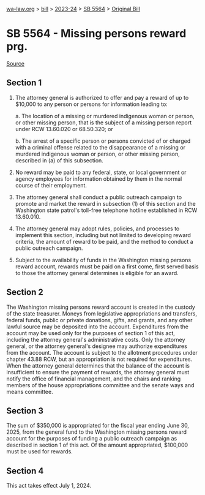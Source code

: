 [wa-law.org](/) > [bill](/bill/) > [2023-24](/bill/2023-24/) > [SB 5564](/bill/2023-24/sb/5564/) > [Original Bill](/bill/2023-24/sb/5564/1/)

# SB 5564 - Missing persons reward prg.

[Source](http://lawfilesext.leg.wa.gov/biennium/2023-24/Pdf/Bills/Senate%20Bills/5564.pdf)

## Section 1
1. The attorney general is authorized to offer and pay a reward of up to $10,000 to any person or persons for information leading to:

    a. The location of a missing or murdered indigenous woman or person, or other missing person, that is the subject of a missing person report under RCW 13.60.020 or 68.50.320; or

    b. The arrest of a specific person or persons convicted of or charged with a criminal offense related to the disappearance of a missing or murdered indigenous woman or person, or other missing person, described in (a) of this subsection.

2. No reward may be paid to any federal, state, or local government or agency employees for information obtained by them in the normal course of their employment.

3. The attorney general shall conduct a public outreach campaign to promote and market the reward in subsection (1) of this section and the Washington state patrol's toll-free telephone hotline established in RCW 13.60.010.

4. The attorney general may adopt rules, policies, and processes to implement this section, including but not limited to developing reward criteria, the amount of reward to be paid, and the method to conduct a public outreach campaign.

5. Subject to the availability of funds in the Washington missing persons reward account, rewards must be paid on a first come, first served basis to those the attorney general determines is eligible for an award.

## Section 2
The Washington missing persons reward account is created in the custody of the state treasurer. Moneys from legislative appropriations and transfers, federal funds, public or private donations, gifts, and grants, and any other lawful source may be deposited into the account. Expenditures from the account may be used only for the purposes of section 1 of this act, including the attorney general's administrative costs. Only the attorney general, or the attorney general's designee may authorize expenditures from the account. The account is subject to the allotment procedures under chapter 43.88 RCW, but an appropriation is not required for expenditures. When the attorney general determines that the balance of the account is insufficient to ensure the payment of rewards, the attorney general must notify the office of financial management, and the chairs and ranking members of the house appropriations committee and the senate ways and means committee.

## Section 3
The sum of $350,000 is appropriated for the fiscal year ending June 30, 2025, from the general fund to the Washington missing persons reward account for the purposes of funding a public outreach campaign as described in section 1 of this act. Of the amount appropriated, $100,000 must be used for rewards.

## Section 4
This act takes effect July 1, 2024.
